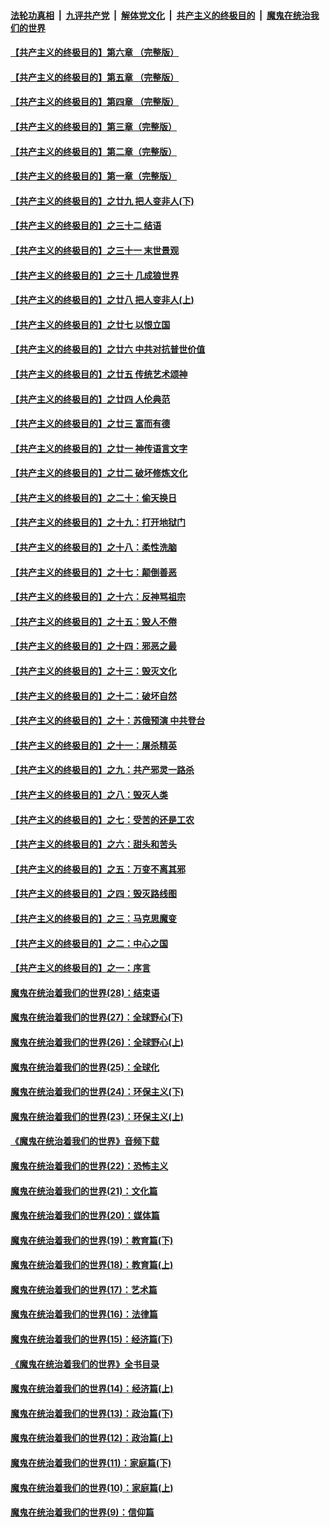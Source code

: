 ####  [法轮功真相](../../../../basic/blob/master/README.md?t=09060339) &nbsp;|&nbsp; [九评共产党](../../../../9ping.md/blob/master/README.md?t=09060339) &nbsp;|&nbsp; [解体党文化](../../../../jtdwh.md/blob/master/README.md?t=09060339)  &nbsp;|&nbsp; [共产主义的终极目的](../../../../gczydzjmd.md/blob/master/README.md?t=09060339) &nbsp;|&nbsp; [魔鬼在统治我们的世界](../../../../mgztzwmdsj.md/blob/master/README.md?t=09060339) 

#### [【共产主义的终极目的】第六章 （完整版）](../pages/nsc422/n11428913.md?t=09060339) 

#### [【共产主义的终极目的】第五章 （完整版）](../pages/nsc422/n11428912.md?t=09060339) 

#### [【共产主义的终极目的】第四章 （完整版）](../pages/nsc422/n11428907.md?t=09060339) 

#### [【共产主义的终极目的】第三章（完整版）](../pages/nsc422/n11428848.md?t=09060339) 

#### [【共产主义的终极目的】第二章（完整版）](../pages/nsc422/n11428831.md?t=09060339) 

#### [【共产主义的终极目的】第一章（完整版）](../pages/nsc422/n11417651.md?t=09060339) 

#### [【共产主义的终极目的】之廿九 把人变非人(下)](../pages/nsc422/n11344140.md?t=09060339) 

#### [【共产主义的终极目的】之三十二 结语](../pages/nsc422/n11360535.md?t=09060339) 

#### [【共产主义的终极目的】之三十一 末世景观](../pages/nsc422/n11351129.md?t=09060339) 

#### [【共产主义的终极目的】之三十 几成狼世界](../pages/nsc422/n11348280.md?t=09060339) 

#### [【共产主义的终极目的】之廿八 把人变非人(上)](../pages/nsc422/n11340492.md?t=09060339) 

#### [【共产主义的终极目的】之廿七 以恨立国](../pages/nsc422/n11336944.md?t=09060339) 

#### [【共产主义的终极目的】之廿六 中共对抗普世价值](../pages/nsc422/n11324785.md?t=09060339) 

#### [【共产主义的终极目的】之廿五 传统艺术颂神](../pages/nsc422/n11296396.md?t=09060339) 

#### [【共产主义的终极目的】之廿四 人伦典范](../pages/nsc422/n11296397.md?t=09060339) 

#### [【共产主义的终极目的】之廿三 富而有德](../pages/nsc422/n11283598.md?t=09060339) 

#### [【共产主义的终极目的】之廿一 神传语言文字](../pages/nsc422/n11263265.md?t=09060339) 

#### [【共产主义的终极目的】之廿二 破坏修炼文化](../pages/nsc422/n11245728.md?t=09060339) 

#### [【共产主义的终极目的】之二十：偷天换日](../pages/nsc422/n11238846.md?t=09060339) 

#### [【共产主义的终极目的】之十九：打开地狱门](../pages/nsc422/n11206376.md?t=09060339) 

#### [【共产主义的终极目的】之十八：柔性洗脑](../pages/nsc422/n11199994.md?t=09060339) 

#### [【共产主义的终极目的】之十七：颠倒善恶](../pages/nsc422/n11179782.md?t=09060339) 

#### [【共产主义的终极目的】之十六：反神骂祖宗](../pages/nsc422/n11166798.md?t=09060339) 

#### [【共产主义的终极目的】之十五：毁人不倦](../pages/nsc422/n11166792.md?t=09060339) 

#### [【共产主义的终极目的】之十四：邪恶之最](../pages/nsc422/n11150249.md?t=09060339) 

#### [【共产主义的终极目的】之十三：毁灭文化](../pages/nsc422/n11135227.md?t=09060339) 

#### [【共产主义的终极目的】之十二：破坏自然](../pages/nsc422/n11135214.md?t=09060339) 

#### [【共产主义的终极目的】之十：苏俄预演 中共登台](../pages/nsc422/n11118424.md?t=09060339) 

#### [【共产主义的终极目的】之十一：屠杀精英](../pages/nsc422/n11118442.md?t=09060339) 

#### [【共产主义的终极目的】之九：共产邪灵一路杀](../pages/nsc422/n11114139.md?t=09060339) 

#### [【共产主义的终极目的】之八：毁灭人类](../pages/nsc422/n11108503.md?t=09060339) 

#### [【共产主义的终极目的】之七：受苦的还是工农](../pages/nsc422/n11101809.md?t=09060339) 

#### [【共产主义的终极目的】之六：甜头和苦头](../pages/nsc422/n11096971.md?t=09060339) 

#### [【共产主义的终极目的】之五：万变不离其邪](../pages/nsc422/n11091285.md?t=09060339) 

#### [【共产主义的终极目的】之四：毁灭路线图](../pages/nsc422/n11086284.md?t=09060339) 

#### [【共产主义的终极目的】之三：马克思魔变](../pages/nsc422/n11061941.md?t=09060339) 

#### [【共产主义的终极目的】之二：中心之国](../pages/nsc422/n11047728.md?t=09060339) 

#### [【共产主义的终极目的】之一：序言](../pages/nsc422/n11086077.md?t=09060339) 

#### [魔鬼在统治着我们的世界(28)：结束语](../pages/nsc422/n10936246.md?t=09060339) 

#### [魔鬼在统治着我们的世界(27)：全球野心(下)](../pages/nsc422/n10928319.md?t=09060339) 

#### [魔鬼在统治着我们的世界(26)：全球野心(上)](../pages/nsc422/n10900318.md?t=09060339) 

#### [魔鬼在统治着我们的世界(25)：全球化](../pages/nsc422/n10788205.md?t=09060339) 

#### [魔鬼在统治着我们的世界(24)：环保主义(下)](../pages/nsc422/n10695307.md?t=09060339) 

#### [魔鬼在统治着我们的世界(23)：环保主义(上)](../pages/nsc422/n10688613.md?t=09060339) 

#### [《魔鬼在统治着我们的世界》音频下载](../pages/nsc422/n10635553.md?t=09060339) 

#### [魔鬼在统治着我们的世界(22)：恐怖主义](../pages/nsc422/n10614727.md?t=09060339) 

#### [魔鬼在统治着我们的世界(21)：文化篇](../pages/nsc422/n10597706.md?t=09060339) 

#### [魔鬼在统治着我们的世界(20)：媒体篇](../pages/nsc422/n10586579.md?t=09060339) 

#### [魔鬼在统治着我们的世界(19)：教育篇(下)](../pages/nsc422/n10564808.md?t=09060339) 

#### [魔鬼在统治着我们的世界(18)：教育篇(上)](../pages/nsc422/n10526970.md?t=09060339) 

#### [魔鬼在统治着我们的世界(17)：艺术篇](../pages/nsc422/n10499093.md?t=09060339) 

#### [魔鬼在统治着我们的世界(16)：法律篇](../pages/nsc422/n10485969.md?t=09060339) 

#### [魔鬼在统治着我们的世界(15)：经济篇(下)](../pages/nsc422/n10469975.md?t=09060339) 

#### [《魔鬼在统治着我们的世界》全书目录](../pages/nsc422/n10464261.md?t=09060339) 

#### [魔鬼在统治着我们的世界(14)：经济篇(上)](../pages/nsc422/n10457370.md?t=09060339) 

#### [魔鬼在统治着我们的世界(13)：政治篇(下)](../pages/nsc422/n10448270.md?t=09060339) 

#### [魔鬼在统治着我们的世界(12)：政治篇(上)](../pages/nsc422/n10444576.md?t=09060339) 

#### [魔鬼在统治着我们的世界(11)：家庭篇(下)](../pages/nsc422/n10440961.md?t=09060339) 

#### [魔鬼在统治着我们的世界(10)：家庭篇(上)](../pages/nsc422/n10435448.md?t=09060339) 

#### [魔鬼在统治着我们的世界(9)：信仰篇](../pages/nsc422/n10432159.md?t=09060339) 

